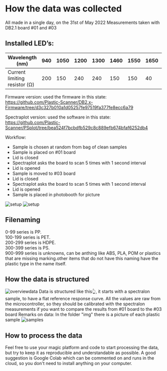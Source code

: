 
# How the data was collected
All made in a single day, on the 31st of May 2022
Measurements taken with DB2.1 board #01 and #03
## Installed LED’s: 

|Wavelength (nm) |940 |1050 |1200 |1300 |1460 |1550 |1650 |1720 |
|---|---|---|---|---|---|---|---|---|
|Current limiting resistor (Ω) |200 |150 |240 |240 |150 |150 |40 |130 |

Firmware version: used the firmware in this state: https://github.com/Plastic-Scanner/DB2.x-Firmware/tree/d3c327b010a1d05257fe97519fa377fe8ecc6a79

Spectraplot version: used the software in this state:
https://github.com/Plastic-Scanner/PSplot/tree/bea524f7bcbdfb529c8c889efb674bfaf6252db4


Workflow:
- Sample is chosen at random from bag of clean samples
- Sample is placed on #01 board
- Lid is closed
- Spectraplot asks the board to scan 5 times with 1 second interval
- Lid is opened
- Sample is moved to #03 board
- Lid is closed
- Spectraplot asks the board to scan 5 times with 1 second interval
- Lid is opened
- Sample is placed in photobooth for picture 

![setup](img/setup.png)
![setup](img/setup1.png)

## Filenaming  
0-99 series is PP.  
100-199 series is PET.  
200-299 series is HDPE.  
300-399 series is PS.  
900-999 series is unknowns, can be anthing like ABS, PLA, POM or plastics that are missing marking.other items that do not have this naming have the plastic type in the name itself.

## How the data is structured
![overviewdata](img/overviewdata.png)
Data is structured like this👆, it starts with a spectralon sample, to have a flat reference response curve.
All the values are raw from the microcontroller, so they should be calibrated with the spectralon measurements if you want to compare the results from #01 board to the #03 board 
Remarks on data:
In the folder "img" there is a picture of each plastic sample
![samples](img/samples.png)
## How to process the data
Feel free to use your magic platform and code to start processing the data, but try to keep it as reproducible and understandable as possible. A good suggestion is Google Colab which can be commented on and runs in the cloud, so you don't need to install anything on your computer.